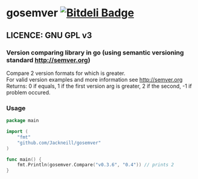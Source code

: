 # gosemver [![Bitdeli Badge](https://d2weczhvl823v0.cloudfront.net/Jakosa/gosemver/trend.png)](https://bitdeli.com/free "Bitdeli Badge")
## LICENCE: GNU GPL v3

### Version comparing library in go (using semantic versioning standard http://semver.org)

Compare 2 version formats for which is greater.<br>
For valid version examples and more information see http://semver.org<br>
Returns: 0 if equals, 1 if the first version arg is greater, 2 if the second, -1 if problem occured.

### Usage

```go
package main

import (
	"fmt"
	"github.com/Jackneill/gosemver"
)

func main() {
	fmt.Println(gosemver.Compare("v0.3.6", "0.4")) // prints 2
}
```
